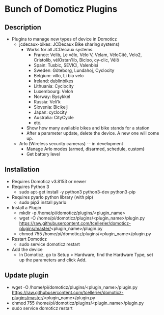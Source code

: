 # Bunch of Domoticz Plugins

## Description
* Plugins to manage new types of device in Domoticz
  * jcdecaux-bikes: JCDecaux Bike sharing systems)
	* Works for all JCDecaux systems
	  * France: Velib, Le vélo, Vélo'V, Velam, VéloCité, Velo2, Cristolib, vélOstan'lib, Bicloo, cy-clic, Vélô
	  * Spain: Tusbic, SEVICI, Valenbisi
	  * Sweden: Göteborg, Lundahoj, Cyclocity
      * Belgium: villo, Li bia velo
      * Ireland: dublinbikes
	  * Lithuania: Cyclocity
	  * Luxembourg: Veloh
	  * Norway: Bysykkel
	  * Russia: Veli'k
	  * Slovenia: Bicikelj
	  * Japan: cyclocity
	  * Australia: CityCycle
	  * etc.
    * Show how many available bikes and bike stands for a station
	* After a parameter update, delete the device. A new one will come up.
  * Arlo (Wireless security cameras) -- in development
    * Manage Arlo modes (armed, disarmed, schedule, custom)
	* Get battery level


## Installation 
* Requires Domoticz v3.8153 or newer
* Requires Python 3
  * sudo apt-get install -y python3 python3-dev python3-pip
* Requires pyarlo python library (with pip)
  * sudo pip3 install pyarlo
* Install a Plugin
  * mkdir -p /home/pi/domoticz/plugins/<plugin_name>
  * wget -O /home/pi/domoticz/plugins/<plugin_name>/plugin.py https://raw.githubusercontent.com/tcellerier/domoticz-plugins/master/<plugin_name>/plugin.py
  * chmod 755 /home/pi/domoticz/plugins/<plugin_name>/plugin.py
* Restart Domoticz
  * sudo service domoticz restart
* Add the device
  * In Domoticz, go to Setup > Hardware, find the Hardware Type, set up the parameters and click Add.


## Update plugin
  * wget -O /home/pi/domoticz/plugins/<plugin_name>/plugin.py https://raw.githubusercontent.com/tcellerier/domoticz-plugins/master/<plugin_name>/plugin.py
  * chmod 755 /home/pi/domoticz/plugins/<plugin_name>/plugin.py
  * sudo service domoticz restart
